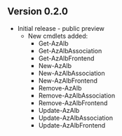 ## Version 0.2.0
* Initial release - public preview
    - New cmdlets added:
        - Get-AzAlb
        - Get-AzAlbAssociation
        - Get-AzAlbFrontend
        - New-AzAlb
        - New-AzAlbAssociation
        - New-AzAlbFrontend
        - Remove-AzAlb
        - Remove-AzAlbAssociation
        - Remove-AzAlbFrontend
        - Update-AzAlb
        - Update-AzAlbAssociation
        - Update-AzAlbFrontend